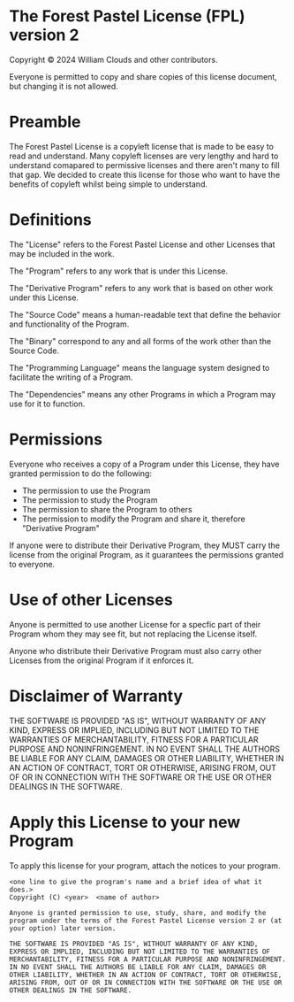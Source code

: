 # The Forest Pastel License (FPL) version 2

Copyright © 2024 William Clouds and other contributors.

Everyone is permitted to copy and share copies of this license document, but changing it is not allowed.

# Preamble

The Forest Pastel License is a copyleft license that is made to be easy to read and understand. Many copyleft licenses are very lengthy and hard to understand comapared to permissive licenses and there aren't many to fill that gap. We decided to create this license for those who want to have the benefits of copyleft whilst being simple to understand.

# Definitions

The "License" refers to the Forest Pastel License and other Licenses that may be included in the work.

The "Program" refers to any work that is under this License.

The "Derivative Program" refers to any work that is based on other work under this License.

The "Source Code" means a human-readable text that define the behavior and functionality of the Program.

The "Binary" correspond to any and all forms of the work other than the Source Code.

The "Programming Language" means the language system designed to facilitate the writing of a Program.

The "Dependencies" means any other Programs in which a Program may use for it to function.

# Permissions

Everyone who receives a copy of a Program under this License, they have granted permission to do the following:

- The permission to use the Program
- The permission to study the Program
- The permission to share the Program to others
- The permission to modify the Program and share it, therefore "Derivative Program"

If anyone were to distribute their Derivative Program, they MUST carry the license from the original Program, as it guarantees the permissions granted to everyone.

# Use of other Licenses

Anyone is permitted to use another License for a specfic part of their Program whom they may see fit, but not replacing the License itself.

Anyone who distribute their Derivative Program must also carry other Licenses from the original Program if it enforces it.

# Disclaimer of Warranty

THE SOFTWARE IS PROVIDED "AS IS", WITHOUT WARRANTY OF ANY KIND,
EXPRESS OR IMPLIED, INCLUDING BUT NOT LIMITED TO THE WARRANTIES OF
MERCHANTABILITY, FITNESS FOR A PARTICULAR PURPOSE AND NONINFRINGEMENT.
IN NO EVENT SHALL THE AUTHORS BE LIABLE FOR ANY CLAIM, DAMAGES OR
OTHER LIABILITY, WHETHER IN AN ACTION OF CONTRACT, TORT OR OTHERWISE,
ARISING FROM, OUT OF OR IN CONNECTION WITH THE SOFTWARE OR THE USE OR
OTHER DEALINGS IN THE SOFTWARE.


# Apply this License to your new Program

To apply this license for your program, attach the notices to your program.

```
<one line to give the program's name and a brief idea of what it does.>
Copyright (C) <year>  <name of author>

Anyone is granted permission to use, study, share, and modify the program under the terms of the Forest Pastel License version 2 or (at your option) later version.

THE SOFTWARE IS PROVIDED "AS IS", WITHOUT WARRANTY OF ANY KIND,
EXPRESS OR IMPLIED, INCLUDING BUT NOT LIMITED TO THE WARRANTIES OF
MERCHANTABILITY, FITNESS FOR A PARTICULAR PURPOSE AND NONINFRINGEMENT.
IN NO EVENT SHALL THE AUTHORS BE LIABLE FOR ANY CLAIM, DAMAGES OR
OTHER LIABILITY, WHETHER IN AN ACTION OF CONTRACT, TORT OR OTHERWISE,
ARISING FROM, OUT OF OR IN CONNECTION WITH THE SOFTWARE OR THE USE OR
OTHER DEALINGS IN THE SOFTWARE.
```
